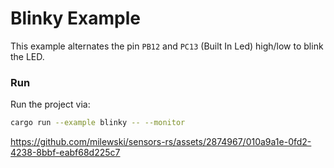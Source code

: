 # Blinky Example

This example alternates the pin `PB12` and `PC13` (Built In Led) high/low to blink the LED.

### Run

Run the project via:

```bash
cargo run --example blinky -- --monitor
```

https://github.com/milewski/sensors-rs/assets/2874967/010a9a1e-0fd2-4238-8bbf-eabf68d225c7